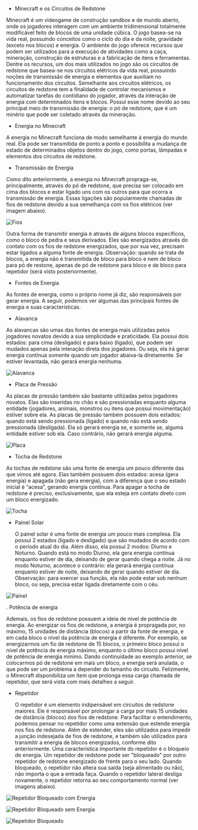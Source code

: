 - Minecraft e os Circuitos de Redstone

Minecraft é um videogame de construção sandbox e de mundo aberto, onde os jogadores interagem com um ambiente tridimensional totalmente modificável feito de blocos de uma unidade cúbica. O jogo basea-se na vida real, possuindo conceitos como o ciclo do dia e da noite, gravidade (exceto nos blocos) e energia.
      O ambiente do jogo oferece recursos que podem ser utilizados para a execução de atividades 
como a caça, mineração, construção de estruturas e a fabricação de itens e ferramentas. Dentre os 
recursos, um dos mais utilizados no jogo são os circuitos de redstone que basea-se nos circuitos 
elétricos da vida real, possuindo noções de transmissão de energia e elementos que auxiliam no 
funcionamento dos circuitos.
      Semelhante aos circuitos elétricos, os circuitos de redstone tem a finalidade de controlar 
mecanismos e automatizar tarefas do contidiano do jogador, através da interação de energia com 
determinados itens e blocos. Possui esse nome devido ao seu principal meio de transmissão de energia: 
o pó de redstone, que é um minério que pode ser coletado através da mineração.

- Energia no Minecraft

 A energia no Minecraft funciona de modo semelhante à energia do mundo real. 
Ela pode ser transmitida de ponto a ponto e possibilita a mudança de estado de 
determinados objetos dentro do jogo, como portas, lâmpadas e elementos dos circuitos 
de redstone.

- Transmissão de Energia

 Como dito anteriormente, a energia no Minecraft propraga-se, principalmente, 
através do pó de redstone, que precisa ser colocado em cima dos blocos e estar 
ligado uns com os outros para que ocorra a transmissão de energia. Essas ligações são
popularmente chamadas de fios de redstone devido a sua semelhança com os fios elétricos
(ver imagem abaixo).

![Fios](images/Fios.jpeg)

 Outra forma de transmitir energia é através de alguns blocos específicos, como 
o bloco de pedra e seus derivados. Eles são energizados através do contato com os fios 
de redstone energizados, que por sua vez, precisam estar ligados a alguma fonte de energia. 
Observação: quando se trata de blocos, a energia não é transmitida de bloco para bloco e 
nem de bloco para pó de restone, apenas de pó de redstone para bloco e de bloco para repetidor 
(será visto posteriormente).

 - Fontes de Energia   

  As fontes de energia, como o próprio nome já diz, são responsáveis por gerar energia. 
 A seguir, podemos ver algumas das principais fontes de energia e suas características.

  - Alavanca

 As alavancas são umas das fontes de energia mais utilizadas pelos jogadores novatos 
devido a sua simplicidade e praticidade. Ela possui dois estados: para cima (desligado) e 
para baixo (ligado), que podem ser mudados apenas pela interação direta dos jogadores. 
Ou seja, ela irá gerar energia contínua somente quando um jogador abaixa-la diretamente. 
Se estiver levantada, não gerará energia nenhuma. 

![Alavanca](images/Alavanca.jpeg)

  - Placa de Pressão

 As placas de pressão também são bastante utilizadas pelos jogadores novatos. Elas 
são inseridas no chão e são pressionadas enquanto alguma entidade (jogadores, animais, 
monstros ou itens que possui movimentação) estiver sobre ela. As placas de pressão também 
possuem dois estados: quando está sendo pressionada (ligado) e quando não está sendo 
pressionada (desligada). Ela só gerará energia se, e somente se, alguma entidade estiver 
sob ela. Caso contrário, não gerará energia alguma.

![Placa](images/Placa.jpeg)

  - Tocha de Redstone

  As tochas de redstone são uma fonte de energia um pouco diferente das que vimos 
 até agora. Elas também possuem dois estados: acesa (gera energia) e apagada 
 (não gera energia), com a diferença que o seu estado inicial é “acesa”, gerando 
 energia contínua. Para apagar a tocha de redstone é preciso, exclusivamente, que 
 ela esteja em contato direto com um bloco energizado.    

![Tocha](images/Tocha.jpeg)   

- Painel Solar

  O painel solar é uma fonte de energia um pouco mais complexa. Ela possui 2 estados (ligado e desligado) que são mudados de acordo
com o período atual do dia. Além disso, ela possui 2 modos: Diurno e Noturno. Quando 
está no modo Diurno, ela gera energia contínua enquanto estiver de dia, deixando de 
gerar quando chega a noite. Já no modo Noturno, acontece o contrário: ela gerará energia
contínua enquanto estiver de noite, deixando de gerar quando estiver de dia. 
Observação: para exercer sua função, ela não pode estar sob nenhum bloco, ou seja, 
precisa estar ligada diretamente com o céu.      
       
![Painel](images/Painel.jpeg)
          
. Potência de energia  
     
  Ademais, os fios de redstone possuem a ideia de nível de potência de energia. 
Ao energizar os fios de redstone, a energia é propragada por, no máximo, 15 unidades 
de distância (blocos) a partir da fonte de energia, e em cada bloco o nível da potência 
de energia é diferente. Por exemplo, se energizarmos um fio de redstone de 15 blocos, 
o primeiro bloco possui o nível de potência de energia máximo, enquanto o último bloco 
possui nível de potência de energia mínimo.
  Dando continuidade ao exemplo anterior, se colocarmos pó de redstone em mais um 
bloco, a energia será anulada, o que pode ser um problema a depender do tamanho do circuito. 
Felizmente, o Minecraft disponibiliza um item que prolonga essa carga chamada de repetidor, 
que será vista com mais detalhes a seguir.

- Repetidor

   O repetidor é um elemento indipensável em circuitos de redstone maiores. Ele é responsável
por prolongar a carga por mais 15 unidades de distância (blocos) dos fios de redstone.
Para facilitar o entendimento, podemos pensar no repetidor como uma extensão que 
estende energia nos fios de redstone. Além de estender, eles são utilizados para 
impedir a junção indesejada de fios de redstone, e também são utilizados
para transmitir a energia de blocos energizados, conforme dito anteriormente. 
   Uma característica importante do repetidor é o bloqueio de energia. Um repetidor de 
 redstone pode ser "bloqueado" por outro repetidor de redstone energizado de frente
 para o seu lado. Quando bloqueado, o repetidor não altera sua saída (seja alimentado
 ou não), não importa o que a entrada faça. Quando o repetidor lateral desliga
 novamente, o repetidor retorna ao seu comportamento normal (ver imagens abaixo). 

![Repetidor Bloqueado com Energia](images/1.jpeg)

![Repetidor Bloqueado sem Energia](images/2.jpeg) 

![Repetidor Bloqueado](images/3.jpeg)
